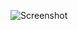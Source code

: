 ![Screenshot](https://raw.githubusercontent.com/Cryakl/Ultimate-RAT-Collection/refs/heads/main/ArabianAttacker/Arabian-Attacker%201.2.2/Screenshot.png)
